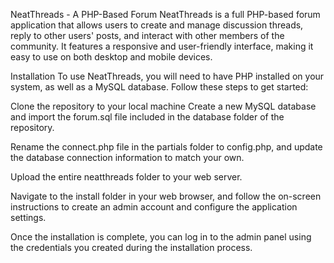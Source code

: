 NeatThreads - A PHP-Based Forum
NeatThreads is a full PHP-based forum application that allows users to create and manage discussion threads, reply to other users' posts, and interact with other members of the community. It features a responsive and user-friendly interface, making it easy to use on both desktop and mobile devices.

Installation
To use NeatThreads, you will need to have PHP installed on your system, as well as a MySQL database. Follow these steps to get started:

Clone the repository to your local machine
Create a new MySQL database and import the forum.sql file included in the database folder of the repository.

Rename the connect.php file in the partials folder to config.php, and update the database connection information to match your own.

Upload the entire neatthreads folder to your web server.

Navigate to the install folder in your web browser, and follow the on-screen instructions to create an admin account and configure the application settings.

Once the installation is complete, you can log in to the admin panel using the credentials you created during the installation process.
